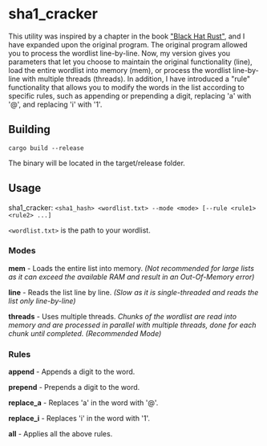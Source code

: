 # sha1_cracker
This utility was inspired by a chapter in the book ["Black Hat Rust"](https://kerkour.com/black-hat-rust), and I have expanded upon the original program. The original program allowed you to process the wordlist line-by-line. Now, my version gives you parameters that let you choose to maintain the original functionality (line), load the entire wordlist into memory (mem), or process the wordlist line-by-line with multiple threads (threads). In addition, I have introduced a "rule" functionality that allows you to modify the words in the list according to specific rules, such as appending or prepending a digit, replacing 'a' with '@', and replacing 'i' with '1'. 

## Building
```cargo build --release```

The binary will be located in the target/release folder.

## Usage
sha1_cracker: `<sha1_hash> <wordlist.txt> --mode <mode> [--rule <rule1> <rule2> ...]`

`<wordlist.txt>` is the path to your wordlist.

### Modes
**mem** - Loads the entire list into memory. *(Not recommended for large lists as it can exceed the available RAM and result in an Out-Of-Memory error)* 

**line** - Reads the list line by line. *(Slow as it is single-threaded and reads the list only line-by-line)*

**threads** - Uses multiple threads. *Chunks of the wordlist are read into memory and are processed in parallel with multiple threads, done for each chunk until completed. (Recommended Mode)*

### Rules
**append** - Appends a digit to the word.

**prepend** - Prepends a digit to the word.

**replace_a** - Replaces 'a' in the word with '@'.

**replace_i** - Replaces 'i' in the word with '1'.

**all** - Applies all the above rules.
